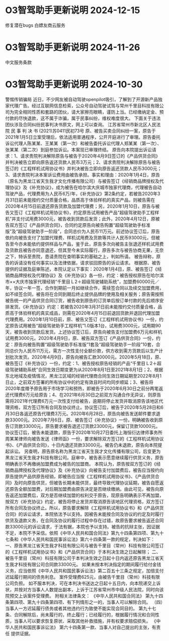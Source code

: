 O3智驾助手更新说明 2024-12-15
========================
修复潜在bugs
白嫖友商云服务

O3智驾助手更新说明 2024-11-26
========================
中文服务条款

O3智驾助手更新说明 2024-10-30
========================
警惕传销骗局
近日，不少网友被自动驾驶openpilot吸引，了解到了开源新产品独家代理广告。经过互联网信息检索，公众号自动驾驶试驾与常州千里目科技有限公司为完全相同性质和套路的团伙，请大家擦亮眼睛，谨防上当。已经缴纳定金、预付款的尽快退款，这不属于诈骗，属于民事纠纷，维权难度很大。
下面关于违法团伙涉及合同纠纷民事判决书原文，网上可以查询。
江苏省常州市新北区人民法院
民 事 判 决 书
(2021)苏0411民初73号
原、被告买卖合同纠纷一案，原告于2021年1月5日立案受理后，依法适用普通程序，公开开庭进行了审理。原告委托诉讼代理人陈某某、王某某（第一次）和被告委托诉讼代理人郑某某（第一次）、张某某（第二次）到庭参加诉讼。本案现已审理终结。
原告向本院提出诉讼请求：1、请求贵院判决解除原告与被告于2020年4月9日签订的《产品供货合同》并判决被告立即向原告返还货款人民币3万元；2、请求贵院判决解除原告与被告签订的《工程样机试用协议书》并判决被告立即向原告返还货款人民币3000元；3、请求贵院判决本案诉讼费用由被告承担。事实和理由：2020年1月4日，原告（原名为黑龙江省天生我才文化传播有限公司）与被告签订《经销商品牌授权及代理协议》及《补充协议》，成为被告在哈尔滨大庆城市独家代理商，代理被告自动驾驶产品，代理费用为人民币6万/年，《补充协议》第2条约定，若被告2020年3月31日前未能按约交付质量合格，品质高于体验样机的真实产品，则被告需在2020年4月15日前退还原告货款及加盟代理费；另，2020年1月10日，原告与被告又签订《工程样机试用协议书》，约定原告试用被告产品“超级驾驶助手工程样机”并支付试用费3000元，被告收到货款后发货；此外，2020年4月12日，原被告双方签订《产品供货合同》，合同约定原告向被告购置“超级驾驶助手标准版”及“超级驾驶助手一阶段”，合同总价为人民币11万元。前述协议签订后，原告依约向被告支付了加盟代理费、样机试用费及货款等共计人民币93000元，但被告至今亦未能依约提供样品与产品，鉴于此，原告多次向被告主张退还样机试用费及货款且被告亦同意退还，但其至今未实际履行，原告多次与被告协商无果，无奈之下，特诉至贵院，恳请贵院在查明事实的基础之上，判如所请。
被告辩称，原告的诉请没有任何事实以及法律依据，请求驳回原告的诉讼请求。
根据原、被告提供的证据及庭审陈述，本院认定以下事实：2020年1月4日，原、被告签订《经销商品牌授权及代理协议》及《补充协议》各一份，约定：被告授权原告在哈尔滨市××大庆市独家代理经销“千里目Ｌ2＋超级驾驶辅助系统”，加盟费60000元／年，协议一年一签，合作到期前一月如继续合作，需续签合同以及续交加盟费用，如不续签合同，被告将在合同到期后终止提供品牌的使用及相关服务；原告需按照被告统一的产品供货合同订货，被告收到原告的订货单后按订单付款的先后顺序安排发货。《补充协议》约定：若被告2020年3月31日前未能按约交付质量合格，品质高于体验样机的真实成品，则需在2020年4月15日前退回货款并退回代理加盟代理费用。2020年1月10日前，原、被告又签订《工程样机试用协议书》一份，约定原告试用被告“超级驾驶助手工程样机”1.0版本1台，试用费3000元，试用期90天，被告收到货款后发货。上述协议签订后，原告向被告支付加盟费6万元和样机试用费3000元。2020年4月9日，原、被告双方签订《产品供货合同》一份，约定：原告向被告购置“超级驾驶助手标准版”1套及“超级驾驶助手一阶段”10套，合同总价为人民币11万元，需方一次性支付全额价款，供方收到需方货款后以生产计划批次发货。2020年4月9日，原告向被告汇款30000元。2020年5月18日，原、被告签订《补充协议》一份，约定：1、被告授权原告经销的产品“千里目Ｌ2＋超级驾驶辅助系统”合同生效日期变更为从2020年8月1日至2021年8月1日；2、根据东北地域及疫情情况，黑龙江区域的经销代理商合同生效日期延期至2022年8月1日止，之前双方签署的所有协议中的约定有效且时间均同步顺延；3、被告将2020年度赠予原告用于市场学习和预热，即被告于2020年6月30日之前分两笔返还代理费6万元给原告；4、在2021年6月30日之前双方沟通合作无异议，则原告需将2021年代理费6万元一次性支付给被告，逾期将停止发货并取消原告该地区代理资格，双方签订所有合同及协议终止。协议签订后，被告于2020年5月28日和6月30日各返还原告代理费3万元。2020年6月28日，原告向被告发送邮件要求退款33000元。2020年7月6日，原、被告签订《补充协议》一份，明确被告收到原告订货款33000元，原告要求被告退还订货款23000元，保留订货款10000元。协议签订后，被告未能退款，原告于2020年10月27日委托上海恒衍达律师事务所周某某律师向被告发送《律师函》一份，要求解除双方签订的《工程样机试用协议书》、《产品供货合同》，十日内退还货款33000元。被告仍未退款，原告向本院提起诉讼。
另查明，原告原名称为黑龙江省天生我才文化传播有限公司，后变更为黑龙江省天生我才科技有限公司。庭审中，被告表示愿意继续履行供货义务，原告明确表示不再缴纳加盟费成为被告的加盟商。
本院认为，原告按双方签订的《经销商品牌授权及代理协议》及《补充协议》向被告支付加盟费后，被告应当按约向原告提供产品供原告经销，即被告应当按《工程样机试用协议书》、《产品供货合同》及时向原告供货，但被告长期未能供货，最终导致代理协议延期，被告自愿返还原告全额加盟费，对后期加盟费由原告决定是否继续缴纳。由此可见，被告向原告返还加盟费后，双方是否继续加盟的权利交于原告，现原告明确表示不再加盟，按双方《补充协议》约定，被告将停止发货并取消原告该地区代理资格，双方签订所有合同及协议终止。所以，原告要求解除《工程样机试用协议书》和《产品供货合同》的诉讼请求，本院依法予以支持。因被告未能按合同及协议的约定及时履行供货及退款义务，在合同及协议的履行过程中存在过错，故原告要求被告返还合同款33000元的诉讼请求，于法有据，本院也予以支持。被告的抗辩主张，因证据不足，本院不予采信。依照《中华人民共和国合同法》第九十四条第四项、第九十七条和《中华人民共和国民事诉讼法》第六十四条第一款的规定，判决如下：
一、原告黑龙江省天生我才科技有限公司与被告千里目（常州）科技有限公司签订的《工程样机试用协议书》和《产品供货合同》于本判决生效之日起解除；
二、被告千里目（常州）科技有限公司于本判决生效之日起十日内返还原告黑龙江省天生我才科技有限公司合同款33000元。
如果未按本判决指定的期间履行给付金钱义务，应当依照《中华人民共和国民事诉讼法》第二百五十三条之规定，加倍支付迟延履行期间的债务利息。
案件受理费625元，由被告千里目（常州）科技有限公司负担。
如不服本判决，可在本判决书送达之日起十五日内，向本院递交上诉状，并按对方当事人人数提出副本，上诉于江苏省常州市中级人民法院，同时向该院预交上诉案件受理费。
附相关法律条文：
《中华人民共和国合同法》
第九十四条第四项、第九十四条第四项、有下列情形之一的，当事人可以解除合同。
（四）当事人一方迟延履行债务或者其他违约行为致使不能实现合同目的。
第九十七条、合同解除后，尚未履行的，终止履行；已经履行的，根据履行情况和合同性质，当事人可以要求恢复原状、采取其他补救措施，并有权要求赔偿损失。
《中华人民共和国民事诉讼法》
第六十四条第一款、当事人对自己提出的主张，有责任
提供证据。
